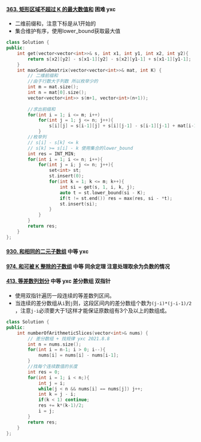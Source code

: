 #### [363. 矩形区域不超过 K 的最大数值和](https://leetcode-cn.com/problems/max-sum-of-rectangle-no-larger-than-k/) 困难 yxc 

-   二维前缀和，注意下标是从1开始的
-   集合维护有序，使用lower_bound获取最大值

```cpp
class Solution {
public:
    int get(vector<vector<int>>& s, int x1, int y1, int x2, int y2){
        return s[x2][y2] - s[x1-1][y2] - s[x2][y1-1] + s[x1-1][y1-1];
    }
    int maxSumSubmatrix(vector<vector<int>>& mat, int K) {
        // 二维前缀和
        //由于行数大于列数 所以枚举少的
        int m = mat.size();
        int n = mat[0].size();
        vector<vector<int>> s(m+1, vector<int>(n+1));
        
        //求出前缀和
        for(int i = 1; i <= m; i++)
            for(int j = 1; j <= n; j++){
                s[i][j] = s[i-1][j] + s[i][j-1] - s[i-1][j-1] + mat[i-1][j-1];
            }
        //枚举列
        // s[i] - s[k] <= k
        // s[k] >= s[i] - k 使用集合的lower_bound
        int res = INT_MIN;
        for(int i = 1; i <= n; i++){
            for(int j = i; j <= n; j++){
                set<int> st;
                st.insert(0);
                for(int k = 1; k <= m; k++){
                    int si = get(s, 1, i, k, j);
                    auto t = st.lower_bound(si - K);
                    if(t != st.end()) res = max(res, si - *t);
                    st.insert(si);
                }
            }
        }
        return res;
    }
};
```

#### [930. 和相同的二元子数组](https://leetcode-cn.com/problems/binary-subarrays-with-sum/) 中等 yxc

#### [974. 和可被 K 整除的子数组](https://leetcode-cn.com/problems/subarray-sums-divisible-by-k/) 中等 同余定理 注意处理取余为负数的情况

#### [413. 等差数列划分](https://leetcode-cn.com/problems/arithmetic-slices/) 中等 yxc 差分数组  双指针

-   使用双指针遍历一段连续的等差数列区间。
-   当连续的差分数组从`i`到`j`则，这段区间内的差分数组个数为`(j-i)*(j-i-1)/2` ，注意`j-i`必须要大于1这样才能保证原数组有3个及以上的数组成。

```cpp
class Solution {
public:
    int numberOfArithmeticSlices(vector<int>& nums) {
        // 差分数组 + 找规律 yxc 2021.8.8
        int n = nums.size();
        for(int i = n-1; i > 0; i--){
            nums[i] = nums[i] - nums[i-1];
        }
        //找每个连续数值的长度
        int res = 0;
        for(int i = 1; i < n;){
            int j = i;
            while(j < n && nums[i] == nums[j]) j++;
            int k = j - i;
            if(k < 1) continue;
            res += k*(k-1)/2;
            i = j;
        }
        return res;
    }
};
```

